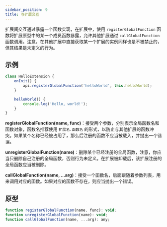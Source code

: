 ```yaml
---
sidebar_position: 9
title: 与扩展交互
---
```


扩展间交互通过暴露一个函数实现，在扩展中，使用 `registerGlobalFunction` 函数将扩展原型中的某一个成员函数暴露，允许其他扩展通过 `callGlobalFunction` 函数调用。注意，在其他扩展中直接获取某一个扩展的实例同样也是不被禁止的，但其结果是未定义的行为。

## 示例

```javascript title="src/index.js"
class HelloExtension {
    onInit() {
        api.registerGlobalFunction('helloWorld', this.helloWorld);
    }

    helloWorld() {
        console.log('Hello, world!');
    }
}
```

**registerGlobalFunction(name, func)**：接受两个参数，分别表示全局函数名和函数对象，函数名推荐使用 `扩展名.函数名` 的形式，以防止与其他扩展的函数冲突。如果某个名称已经被占用了，那么后注册的函数不应当被载入，并抛出一个错误。

**unregisterGlobalFunction(name)**：删除某个已经注册的全局函数，注意，你应当只删除自己注册的全局函数，否则行为未定义。在扩展被卸载后，该扩展注册的全局函数应当被删除。

**callGlobalFunction(name, ...arg)**：接受一个函数名，后面跟随着参数列表，用来调用对应的函数。如果对应的函数不存在，则应当抛出一个错误。

## 原型

```javascript
function registerGlobalFunction(name, func): void;
function unregisterGlobalFunction(name): void;
function callGlobalFunction(name, ...arg): any;
```
